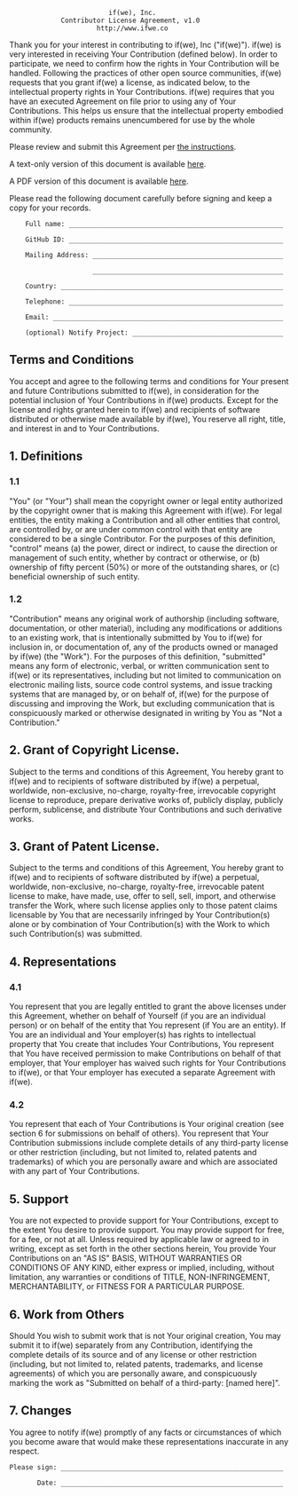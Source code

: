                              if(we), Inc.
                 Contributor License Agreement, v1.0
                          http://www.ifwe.co

Thank you for your interest in contributing to if(we), Inc ("if(we)"). if(we)
is very interested in receiving Your Contribution (defined below). In order to
participate, we need to confirm how the rights in Your Contribution will be
handled. Following the practices of other open source communities, if(we)
requests that you grant if(we) a license, as indicated below, to the
intellectual property rights in Your Contributions. if(we) requires that you
have an executed Agreement on file prior to using any of Your Contributions.
This helps us ensure that the intellectual property embodied within if(we)
products remains unencumbered for use by the whole community.

Please review and submit this Agreement per [the instructions](./CLA_Process.md).

A text-only version of this document is available [here](./CLA.txt).

A PDF version of this document is available [here](./CLA.pdf).

Please read the following document carefully before signing and keep a copy for
your records.

```
    Full name: ______________________________________________________

    GitHub ID: ______________________________________________________

    Mailing Address: ________________________________________________

                     ________________________________________________

    Country: ________________________________________________________

    Telephone: ______________________________________________________

    Email: __________________________________________________________

    (optional) Notify Project: ______________________________________
```


## Terms and Conditions

You accept and agree to the following terms and conditions for Your present and
future Contributions submitted to if(we), in consideration for the potential
inclusion of Your Contributions in if(we) products. Except for the license and
rights granted herein to if(we) and recipients of software distributed or
otherwise made available by if(we), You reserve all right, title, and interest
in and to Your Contributions.

## 1. Definitions

### 1.1

"You" (or "Your") shall mean the copyright owner or legal entity authorized by
the copyright owner that is making this Agreement with if(we). For legal
entities, the entity making a Contribution and all other entities that control,
are controlled by, or are under common control with that entity are considered
to be a single Contributor. For the purposes of this definition, "control" means
(a) the power, direct or indirect, to cause the direction or management of such
entity, whether by contract or otherwise, or (b) ownership of fifty percent
(50%) or more of the outstanding shares, or (c) beneficial ownership of such
entity.

### 1.2

"Contribution" means any original work of authorship (including software,
documentation, or other material), including any modifications or additions to
an existing work, that is intentionally submitted by You to if(we) for inclusion
in, or documentation of, any of the products owned or managed by if(we) (the
"Work"). For the purposes of this definition, "submitted" means any form of
electronic, verbal, or written communication sent to if(we) or its
representatives, including but not limited to communication on electronic
mailing lists, source code control systems, and issue tracking systems that are
managed by, or on behalf of, if(we) for the purpose of discussing and improving
the Work, but excluding communication that is conspicuously marked or otherwise
designated in writing by You as "Not a Contribution."

## 2. Grant of Copyright License.

Subject to the terms and conditions of this Agreement, You hereby grant to
if(we) and to recipients of software distributed by if(we) a perpetual,
worldwide, non-exclusive, no-charge, royalty-free, irrevocable copyright license
to reproduce, prepare derivative works of, publicly display, publicly perform,
sublicense, and distribute Your Contributions and such derivative works.

## 3. Grant of Patent License.

Subject to the terms and conditions of this Agreement, You hereby grant to
if(we) and to recipients of software distributed by if(we) a perpetual,
worldwide, non-exclusive, no-charge, royalty-free, irrevocable patent license to
make, have made, use, offer to sell, sell, import, and otherwise transfer the
Work, where such license applies only to those patent claims licensable by You
that are necessarily infringed by Your Contribution(s) alone or by combination
of Your Contribution(s) with the Work to which such Contribution(s) was
submitted.

## 4. Representations

### 4.1

You represent that you are legally entitled to grant the above licenses under
this Agreement, whether on behalf of Yourself (if you are an individual person)
or on behalf of the entity that You represent (if You are an entity). If You are
an individual and Your employer(s) has rights to intellectual property that You
create that includes Your Contributions, You represent that You have received
permission to make Contributions on behalf of that employer, that Your employer
has waived such rights for Your Contributions to if(we), or that Your employer
has executed a separate Agreement with if(we).

### 4.2

You represent that each of Your Contributions is Your original creation (see
section 6 for submissions on behalf of others). You represent that Your
Contribution submissions include complete details of any third-party license or
other restriction (including, but not limited to, related patents and
trademarks) of which you are personally aware and which are associated with any
part of Your Contributions.

## 5. Support

You are not expected to provide support for Your Contributions, except to the
extent You desire to provide support. You may provide support for free, for a
fee, or not at all. Unless required by applicable law or agreed to in writing,
except as set forth in the other sections herein, You provide Your Contributions
on an "AS IS" BASIS, WITHOUT WARRANTIES OR CONDITIONS OF ANY KIND, either
express or implied, including, without limitation, any warranties or conditions
of TITLE, NON-INFRINGEMENT, MERCHANTABILITY, or FITNESS FOR A PARTICULAR PURPOSE.

## 6. Work from Others

Should You wish to submit work that is not Your original creation, You may
submit it to if(we) separately from any Contribution, identifying the complete
details of its source and of any license or other restriction (including, but
not limited to, related patents, trademarks, and license agreements) of which
you are personally aware, and conspicuously marking the work as "Submitted on
behalf of a third-party: [named here]".

## 7. Changes

You agree to notify if(we) promptly of any facts or circumstances of which you
become aware that would make these representations inaccurate in any respect.

```
Please sign: ________________________________________________________

       Date: ________________________________________________________

```

